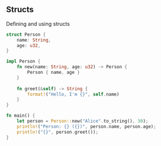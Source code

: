 <!-- METADATA
{
  "title": "Rustlang Structs",
  "tags": [
    "rust",
    "structs"
  ],
  "language": "rust"
}
-->

## Structs
Defining and using structs
```rust
struct Person {
    name: String,
    age: u32,
}

impl Person {
    fn new(name: String, age: u32) -> Person {
        Person { name, age }
    }
    
    fn greet(&self) -> String {
        format!("Hello, I'm {}", self.name)
    }
}

fn main() {
    let person = Person::new("Alice".to_string(), 30);
    println!("Person: {} ({})", person.name, person.age);
    println!("{}", person.greet());
}
```